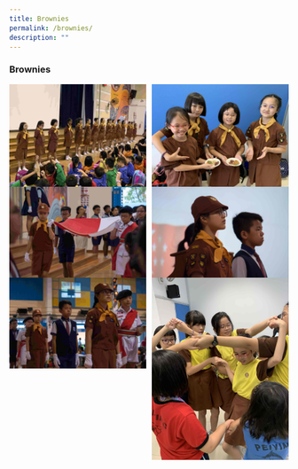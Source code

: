 ```yaml
---
title: Brownies
permalink: /brownies/
description: ""
---
```

### **Brownies**

<img src="/images/brown1.jpg" style="width:49%" align=left>
<img src="/images/brown2.jpg" style="width:49%" align=right>

<br><br><br><br>
<br><br><br><br>

<img src="/images/brown3.jpg" style="width:49%" align=left>
<img src="/images/brown4.jpg" style="width:49%" align=right>

<br><br><br><br>
<br><br><br><br>

<img src="/images/brown5.jpg" style="width:49%" align=left>
<img src="/images/brown6.jpg" style="width:49%" align=right>